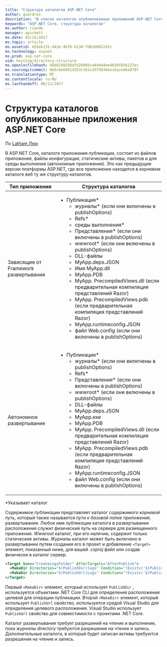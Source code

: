 ```yaml
---
title: "Структура каталогов ASP.NET Core"
author: guardrex
description: "В списке каталогов опубликованных приложений ASP.NET Core."
keywords: "ASP.NET Core, структура каталогов"
ms.author: riande
manager: wpickett
ms.date: 03/15/2017
ms.topic: article
ms.assetid: e55eb131-d42e-4bf6-b130-fd626082243c
ms.technology: aspnet
ms.prod: asp.net-core
uid: hosting/directory-structure
ms.openlocfilehash: 94b629859ddfd26095c44d444ee403bf65b127ec
ms.sourcegitcommit: 0b6c8e6d81d2b3c161cd375036eecbace46a9707
ms.translationtype: MT
ms.contentlocale: ru-RU
ms.lasthandoff: 08/11/2017
---
```

# <a name="directory-structure-of-published-aspnet-core-apps"></a>Структура каталогов опубликованные приложения ASP.NET Core

По [Latham Люк](https://github.com/GuardRex)

В ASP.NET Core, каталоге приложения *публикации*, состоит из файлов приложения, файлы конфигурации, статические активы, пакетов и для среды выполнения (автономные приложения). Это как предыдущие версии платформы ASP.NET, где все приложение находится в корневом каталоге веб ту же структуру каталогов.

| Тип приложения | Структура каталогов |
| --- | --- |
| Зависящие от Framework развертывания | <ul><li>Публикация\*<ul><li>журналы\* (если они включены в publishOptions)</li><li>Refs\*</li><li>среды выполнения\*</li><li>Представления\* (если они включены в publishOptions)</li><li>wwwroot\* (если они включены в publishOptions)</li><li>DLL-файлы</li><li>MyApp.deps.JSON</li><li>Имя MyApp.dll</li><li>MyApp.PDB</li><li>MyApp. PrecompiledViews.dll (если предварительная компиляция представлений Razor)</li><li>MyApp. PrecompiledViews.pdb (если предварительная компиляция представлений Razor)</li><li>MyApp.runtimeconfig.JSON</li><li>файл Web.config (если они включены в publishOptions)</li></ul></li></ul> |
| Автономное развертывание | <ul><li>Публикация\*<ul><li>журналы\* (если они включены в publishOptions)</li><li>Refs\*</li><li>Представления\* (если они включены в publishOptions)</li><li>wwwroot\* (если они включены в publishOptions)</li><li>DLL-файлы</li><li>MyApp.deps.JSON</li><li>MyApp.exe</li><li>MyApp.PDB</li><li>MyApp. PrecompiledViews.dll (если предварительная компиляция представлений Razor)</li><li>MyApp. PrecompiledViews.pdb (если предварительная компиляция представлений Razor)</li><li>MyApp.runtimeconfig.JSON</li><li>файл Web.config (если они включены в publishOptions)</li></ul></li></ul> |
\*Указывает каталог

Содержимое *публикации* представляет каталог *содержимого корневой путь*, который также называется *пути к базовой папке приложения*, развертывания. Любое имя *публикации* каталога в развертывании расположения служит физический путь на сервере для размещенного приложения. *Wwwroot* каталог, при его наличии, содержит только статические активы. *Журналы* каталог может быть включено в развертывании путем создания его в проект и добавление `<Target>` элемент, показанный ниже, для вашей *.csproj* файл или создав физически в каталог сервер.

```xml
<Target Name="CreateLogsFolder" AfterTargets="AfterPublish">
  <MakeDir Directories="$(PublishDir)logs" Condition="!Exists('$(PublishDir)logs')" />
  <MakeDir Directories="$(PublishUrl)Logs" Condition="!Exists('$(PublishUrl)Logs')" />
</Target>
```

Первый `<MakeDir>` элемент, который использует `PublishDir` , используется объектами .NET Core CLI для определения расположения целевой для операции публикации. Второй `<MakeDir>` элемент, который использует `PublishUrl` свойство, используется средой Visual Studio для определения целевого расположения. Visual Studio использует `PublishUrl` свойство для совместимости с проектами .NET Core.

Каталог развертывания требует разрешений на чтение и выполнение, пока *журналы* directory требуются разрешения на чтение и запись. Дополнительные каталоги, в который будет записан активы требуются разрешения на чтение и запись.
